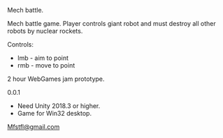 Mech battle.

Mech battle game. Player controls giant robot and must destroy all other robots by nuclear rockets.

Controls:
- lmb - aim to point
- rmb - move to point

2 hour WebGames jam prototype.

0.0.1

* Need Unity 2018.3 or higher.
* Game for Win32 desktop.

Mfstfl@gmail.com
